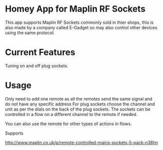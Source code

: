 # Homey App for Maplin RF Sockets

This app supports Maplin RF Sockets commonly sold in thier shops,  this is also made by a company called E-Gadget so may also control other devices using the same protocol.
 
# Current Features  
  Tuning on and off plug sockets.  
  
# Usage
  Only need to add one remote as all the remotes send the same signal and do not have any specific address
  For plug sockets choose the channel and unit as per the dials on the back of the plug sockets.  The sockets can be     controlled in a flow on a different channel to the remote if needed.
  
  You can also use the remote for other types of actions in flows.
    
 Supports  
   
 http://www.maplin.co.uk/p/remote-controlled-mains-sockets-5-pack-n38hn
  
